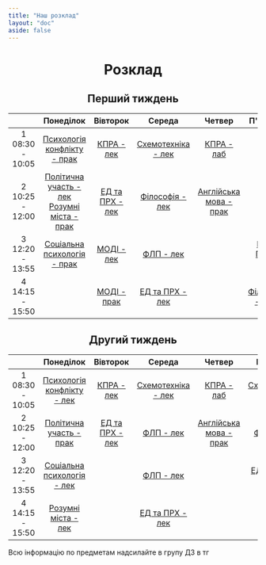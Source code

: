```yaml
---
title: "Наш розклад"
layout: "doc"
aside: false
---
```


<h1 align="center">Розклад</h1>

<h2 id="firstWeekH2" align="center">Перший тиждень</h2>

<div id="firstWeek">

|   | Понеділок | Вівторок | Середа | Четвер | П'ятниця |
|:-:|:---------:|:--------:|:------:|:------:|:--------:|
| 1<br>08:30 - 10:05 | [Психологія конфлікту - прак](/tasks/agrophilosophy) | [КПРА - лек](/tasks/kpra) | [Схемотехніка - лек](/tasks/circuit) | [КПРА - лаб](/tasks/kpra) |
| 2<br>10:25 - 12:00 | [Політична участь - лек](/tasks/political)<br>[Розумні міста - прак](/tasks/smart) | [ЕД та ПРХ - лек](/tasks/edprh) | [Філософія - лек](/tasks/philosophy)| [Англійська мова - прак](/tasks/english) |
| 3<br>12:20 - 13:55 | [Соціальна психологія - прак](/tasks/psychology) | [МОДІ - лек](/tasks/modi) | [ФЛП - лек](/tasks/flp) |  | [ЕД та ПРХ - прак](/tasks/edprh) |
| 4<br>14:15 - 15:50 |  | [МОДІ - прак](/tasks/modi) | [ЕД та ПРХ - лек](/tasks/edprh) |  | [Філософія - прак](/tasks/philosophy)|

</div>

<h2 id="secondWeekH2" align="center">Другий тиждень</h2>

<div id="secondWeek">

|   | Понеділок | Вівторок | Середа | Четвер | П'ятниця |
|:-:|:---------:|:--------:|:------:|:------:|:--------:|
| 1<br>08:30 - 10:05 | [Психологія конфлікту - лек](/tasks/agrophilosophy) | [КПРА - лек](/tasks/kpra) | [Схемотехніка - лек](/tasks/circuit) | [КПРА - лаб](/tasks/kpra) | [Схемотехніка - лаб](/tasks/circuit) |
| 2<br>10:25 - 12:00 | [Політична участь - прак](/tasks/political) | [ЕД та ПРХ - лек](/tasks/edprh) | [ФЛП - лек](/tasks/flp)| [Англійська мова - прак](/tasks/english) | [ФЛП - лаб](/tasks/flp) |
| 3<br>12:20 - 13:55 | [Соціальна психологія - лек](/tasks/psychology) |  | [ФЛП - лек](/tasks/flp) |  | [ЕД та ПРХ - прак](/tasks/edprh) |
| 4<br>14:15 - 15:50 | [Розумні міста - лек](/tasks/smart) |  | [ЕД та ПРХ - лек](/tasks/edprh) |  |  |

</div>

Всю інформацію по предметам надсилайте в групу ДЗ в тг

<script setup>
import { onMounted } from "vue"

onMounted(() => {
    checkWeekAndCouple()
    console.log("Ну і чого ти сюди дивишся, чортяка! Якщо ти хочеш допомогти зробити цей сайт краще, то пиши в телеграм: @Renat_TOP");
    
    setInterval(() => {
        checkWeekAndCouple();
    }, 10000);
})

function checkWeekAndCouple() {
    let firstWeek = document.getElementById('firstWeek');
    let secondWeek = document.getElementById('secondWeek');
    let currentWeek = getNowWeek() === 1 ? firstWeek : secondWeek;
    let nowCouple = getCouple() ? getCouple() : 0;
    let table = currentWeek.getElementsByTagName("table")[0];
    table.style.border = "2px solid #059669";
    let weekDays = table.getElementsByTagName("td");
    if (nowCouple === -1) {
        let lastCouples = [19, 20, 21, 22, 23];
        for (let i = 0; i < lastCouples.length; i++) {
            weekDays[lastCouples[i]].style.border = "1px solid var(--vp-c-divider)"
        }
    }
    else if (nowCouple) {
        weekDays[nowCouple - 6].style.border = "1px solid var(--vp-c-divider)"
        weekDays[nowCouple].style.border = "2px solid #059669";
    }
}

function getNowWeek() {
    var year = new Date().getFullYear();
    var month = new Date().getMonth();
    var today = new Date(year, month, 0).getTime();
    var now = new Date().getTime();
    var week = Math.round((now - today) / (1000 * 60 * 60 * 24 * 7));
    if (week % 2) return 1;
    else return 2;
}

function getCouple() {
    // [sunday, monday, tuesday, wednesday, thursday, friday, saturday]
    let daysWithCouples = [[], [1, 7, 13, 19], [2, 8, 14, 20], [3, 9, 15, 21], [4, 10, 16, 22], [5, 11, 17, 23], []];

    let now = new Date();

    if (now >= new Date(now.getFullYear(), now.getMonth(), now.getDate(), 8, 30, 0) && now <= new Date(now.getFullYear(), now.getMonth(), now.getDate(), 10, 5, 0))
        return daysWithCouples[now.getDay()][0];
    else if (now >= new Date(now.getFullYear(), now.getMonth(), now.getDate(), 10, 5, 0) && now <= new Date(now.getFullYear(), now.getMonth(), now.getDate(), 12, 0, 0))
        return daysWithCouples[now.getDay()][1];
    else if (now >= new Date(now.getFullYear(), now.getMonth(), now.getDate(), 12, 0, 0) && now <= new Date(now.getFullYear(), now.getMonth(), now.getDate(), 13, 55, 0))
        return daysWithCouples[now.getDay()][2];
    else if (now >= new Date(now.getFullYear(), now.getMonth(), now.getDate(), 13, 55, 0) && now <= new Date(now.getFullYear(), now.getMonth(), now.getDate(), 15, 50, 0))
        return daysWithCouples[now.getDay()][3];
    else if (now > new Date(now.getFullYear(), now.getMonth(), now.getDate(), 15, 50, 0) && now < new Date(now.getFullYear(), now.getMonth(), now.getDate(), 8, 30, 0))
        return -1;
    else return 0;
}

</script>
